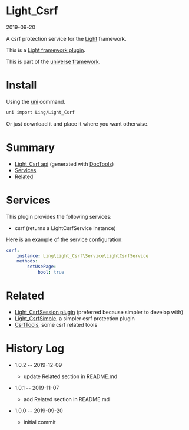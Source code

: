 Light_Csrf
===========
2019-09-20



A csrf protection service for the [Light](https://github.com/lingtalfi/Light) framework.

This is a [Light framework plugin](https://github.com/lingtalfi/Light/blob/master/doc/pages/plugin.md).

This is part of the [universe framework](https://github.com/karayabin/universe-snapshot).



Install
==========
Using the [uni](https://github.com/lingtalfi/universe-naive-importer) command.
```bash
uni import Ling/Light_Csrf
```

Or just download it and place it where you want otherwise.






Summary
===========
- [Light_Csrf api](https://github.com/lingtalfi/Light_Csrf/blob/master/doc/api/Ling/Light_Csrf.md) (generated with [DocTools](https://github.com/lingtalfi/DocTools))
- [Services](#services)
- [Related](#related)




Services
=========


This plugin provides the following services:

- csrf (returns a LightCsrfService instance)



Here is an example of the service configuration:

```yaml
csrf:
    instance: Ling\Light_Csrf\Service\LightCsrfService
    methods:
        setUsePage:
            bool: true

```

Related
===========
- [Light_CsrfSession plugin](https://github.com/lingtalfi/Light_CsrfSession) (preferred because simpler to develop with)
- [Light_CsrfSimple](https://github.com/lingtalfi/Light_CsrfSimple), a simpler csrf protection plugin
- [CsrfTools](https://github.com/lingtalfi/CSRFTools), some csrf related tools



History Log
=============

- 1.0.2 -- 2019-12-09

    - update Related section in README.md
    
- 1.0.1 -- 2019-11-07

    - add Related section in README.md
    
- 1.0.0 -- 2019-09-20

    - initial commit